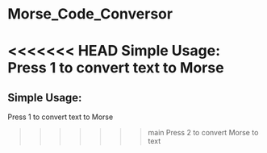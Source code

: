 # Morse_Code_Conversor

<<<<<<< HEAD
Simple Usage:
Press 1 to convert text to Morse 
=======
## Simple Usage:
Press 1 to convert text to Morse 

>>>>>>> main
Press 2 to convert Morse to text
